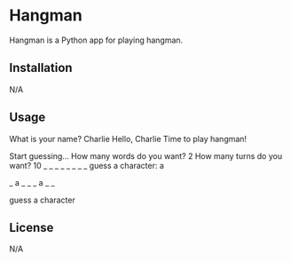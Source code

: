 # Hangman

Hangman is a Python app for playing hangman.

## Installation

N/A


## Usage
What is your name? Charlie
Hello, Charlie Time to play hangman!

Start guessing...
How many words do you want? 2
How many turns do you want? 10
_
_
_
_
_
_
_
_
guess a character: a

_
a
_
_
_
a
_
_

guess a character


## License
N/A